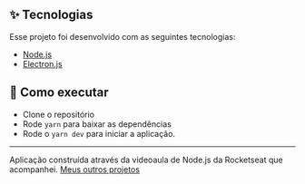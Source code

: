 ## ✨ Tecnologias

Esse projeto foi desenvolvido com as seguintes tecnologias:

- [Node.js](https://nodejs.org/en/)
- [Electron.js](https://www.electronjs.org/)

## 🚀 Como executar

- Clone o repositório
- Rode `yarn` para baixar as dependências
- Rode o `yarn dev` para iniciar a aplicação.
---
Aplicação construída através da videoaula de Node.js da Rocketseat que acompanhei. [Meus outros projetos](https://github.com/gabriel-torres-brum?tab=repositories)
